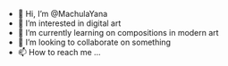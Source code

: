 - 👋 Hi, I’m @MachulaYana
- 👀 I’m interested in digital art
- 🌱 I’m currently learning on compositions in modern art
- 💞️ I’m looking to collaborate on something
- 📫 How to reach me ...

<!---
MachulaYana/MachulaYana is a ✨ special ✨ repository because its `README.md` (this file) appears on your GitHub profile.
You can click the Preview link to take a look at your changes.
--->

